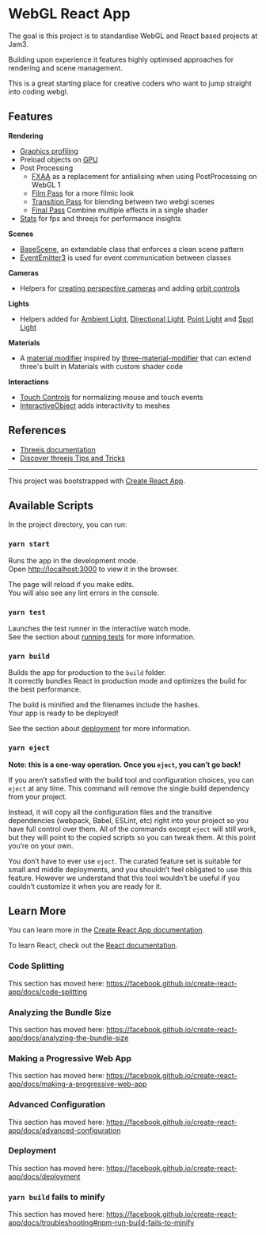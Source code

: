 # WebGL React App

The goal is this project is to standardise WebGL and React based projects at Jam3.

Building upon experience it features highly optimised approaches for rendering and scene management.

This is a great starting place for creative coders who want to jump straight into coding webgl.

## Features

**Rendering**

- [Graphics profiling](src/webgl-app/rendering/profiler.js)
- Preload objects on [GPU](src/webgl-app/rendering/preload-gpu.js)
- Post Processing
  - [FXAA](src/webgl-app/rendering/post-processing/passes/fxaa.glsl.js) as a replacement for antialising when using PostProcessing on WebGL 1
  - [Film Pass](src/webgl-app/rendering/post-processing/passes/film.glsl.js) for a more filmic look
  - [Transition Pass](src/webgl-app/rendering/post-processing/passes/transition-pass/transition-pass.js) for blending between two webgl scenes
  - [Final Pass](src/webgl-app/rendering/post-processing/passes/final-pass/final-pass.js) Combine multiple effects in a single shader
- [Stats](src/webgl-app/utils/stats.js) for fps and threejs for performance insights

**Scenes**

- [BaseScene](src/webgl-app/scenes/base/base-scene.js), an extendable class that enforces a clean scene pattern
- [EventEmitter3](https://github.com/primus/eventemitter3) is used for event communication between classes

**Cameras**

- Helpers for [creating perspective cameras](src/webgl-app/cameras/cameras.js#L30) and adding [orbit controls](src/webgl-app/cameras/cameras.js#L41)

**Lights**

- Helpers added for [Ambient Light](src/webgl-app/lights/ambient.js), [Directional Light](src/webgl-app/lights/directional.js), [Point Light](src/webgl-app/lights/point.js) and [Spot Light](src/webgl-app/lights/spot.js)

**Materials**

- A [material modifier](src/webgl-app/utils/material-modifier.js) inspired by [three-material-modifier](https://github.com/jamieowen/three-material-modifier) that can extend three's built in Materials with custom shader code

**Interactions**

- [Touch Controls](src/webgl-app/interaction/touch-controls.js) for normalizing mouse and touch events
- [InteractiveObject](src/webgl-app/interaction/interactive-object.js) adds interactivity to meshes

## References

- [Threejs documentation](https://threejs.org/docs/)
- [Discover threejs Tips and Tricks](https://discoverthreejs.com/tips-and-tricks/)

---

This project was bootstrapped with [Create React App](https://github.com/facebook/create-react-app).

## Available Scripts

In the project directory, you can run:

### `yarn start`

Runs the app in the development mode.<br />
Open [http://localhost:3000](http://localhost:3000) to view it in the browser.

The page will reload if you make edits.<br />
You will also see any lint errors in the console.

### `yarn test`

Launches the test runner in the interactive watch mode.<br />
See the section about [running tests](https://facebook.github.io/create-react-app/docs/running-tests) for more information.

### `yarn build`

Builds the app for production to the `build` folder.<br />
It correctly bundles React in production mode and optimizes the build for the best performance.

The build is minified and the filenames include the hashes.<br />
Your app is ready to be deployed!

See the section about [deployment](https://facebook.github.io/create-react-app/docs/deployment) for more information.

### `yarn eject`

**Note: this is a one-way operation. Once you `eject`, you can’t go back!**

If you aren’t satisfied with the build tool and configuration choices, you can `eject` at any time. This command will remove the single build dependency from your project.

Instead, it will copy all the configuration files and the transitive dependencies (webpack, Babel, ESLint, etc) right into your project so you have full control over them. All of the commands except `eject` will still work, but they will point to the copied scripts so you can tweak them. At this point you’re on your own.

You don’t have to ever use `eject`. The curated feature set is suitable for small and middle deployments, and you shouldn’t feel obligated to use this feature. However we understand that this tool wouldn’t be useful if you couldn’t customize it when you are ready for it.

## Learn More

You can learn more in the [Create React App documentation](https://facebook.github.io/create-react-app/docs/getting-started).

To learn React, check out the [React documentation](https://reactjs.org/).

### Code Splitting

This section has moved here: https://facebook.github.io/create-react-app/docs/code-splitting

### Analyzing the Bundle Size

This section has moved here: https://facebook.github.io/create-react-app/docs/analyzing-the-bundle-size

### Making a Progressive Web App

This section has moved here: https://facebook.github.io/create-react-app/docs/making-a-progressive-web-app

### Advanced Configuration

This section has moved here: https://facebook.github.io/create-react-app/docs/advanced-configuration

### Deployment

This section has moved here: https://facebook.github.io/create-react-app/docs/deployment

### `yarn build` fails to minify

This section has moved here: https://facebook.github.io/create-react-app/docs/troubleshooting#npm-run-build-fails-to-minify
